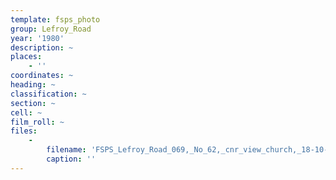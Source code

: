 ```yaml
---
template: fsps_photo
group: Lefroy_Road
year: '1980'
description: ~
places:
    - ''
coordinates: ~
heading: ~
classification: ~
section: ~
cell: ~
film_roll: ~
files:
    -
        filename: 'FSPS_Lefroy_Road_069,_No_62,_cnr_view_church,_18-10-M,_1980.png'
        caption: ''
---
```

